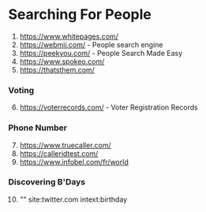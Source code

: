 # Searching For People

1. https://www.whitepages.com/
2. https://webmii.com/ - People search engine
3. https://peekyou.com/ - People Search Made Easy
4. https://www.spokeo.com/
5. https://thatsthem.com/

### Voting

6. https://voterrecords.com/ - Voter Registration Records

### Phone Number

7. https://www.truecaller.com/
8. https://calleridtest.com/
9. https://www.infobel.com/fr/world

### Discovering B'Days

10. "<name>" site:twitter.com intext:birthday 